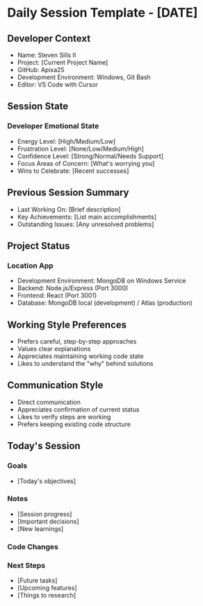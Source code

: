 # Daily Session Template - [DATE]

## Developer Context
- Name: Steven Sills II
- Project: [Current Project Name]
- GitHub: Apixa25
- Development Environment: Windows, Git Bash
- Editor: VS Code with Cursor

## Session State
### Developer Emotional State
- Energy Level: [High/Medium/Low]
- Frustration Level: [None/Low/Medium/High]
- Confidence Level: [Strong/Normal/Needs Support]
- Focus Areas of Concern: [What's worrying you]
- Wins to Celebrate: [Recent successes]

## Previous Session Summary
- Last Working On: [Brief description]
- Key Achievements: [List main accomplishments]
- Outstanding Issues: [Any unresolved problems]

## Project Status
### Location App
- Development Environment: MongoDB on Windows Service
- Backend: Node.js/Express (Port 3000)
- Frontend: React (Port 3001)
- Database: MongoDB local (development) / Atlas (production)

## Working Style Preferences
- Prefers careful, step-by-step approaches
- Values clear explanations
- Appreciates maintaining working code state
- Likes to understand the "why" behind solutions

## Communication Style
- Direct communication
- Appreciates confirmation of current status
- Likes to verify steps are working
- Prefers keeping existing code structure

## Today's Session
### Goals
- [Today's objectives]

### Notes
- [Session progress]
- [Important decisions]
- [New learnings]

### Code Changes

### Next Steps
- [Future tasks]
- [Upcoming features]
- [Things to research]
